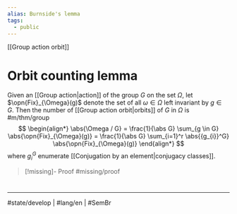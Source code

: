 ```yaml
---
alias: Burnside's lemma
tags:
  - public
---
```

[[Group action orbit]]
# Orbit counting lemma

Given an [[Group action|action]] of the group $G$ on the set $\Omega$,
let $\opn{Fix}_{\Omega}(g)$ denote the set of all $\omega \in \Omega$ left invariant by $g \in G$.
Then the number of [[Group action orbit|orbits]] of $G$ in $\Omega$ is #m/thm/group
$$
\begin{align*}
\abs{\Omega / G} = \frac{1}{\abs G} \sum_{g \in G} \abs{\opn{Fix}_{\Omega}(g)}
= \frac{1}{\abs G} \sum_{i=1}^r \abs{{g_{i}}^G} \abs{\opn{Fix}_{\Omega}(g)}
\end{align*}
$$
where ${g_{i}}^G$ enumerate [[Conjugation by an element|conjugacy classes]].

> [!missing]- Proof
> #missing/proof


#
---
#state/develop | #lang/en | #SemBr
